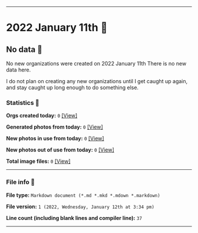 
***

# 2022 January 11th 📅

## No data 🚫

No new organizations were created on 2022 January 11th There is no new data here.

I do not plan on creating any new organizations until I get caught up again, and stay caught up long enough to do something else.

<!-- I will (hopefully) be creating new organizations at some point later this month. At the moment, I have become overloaded, and need to take a break. The list keeps growing faster than I can catch up on it, and it would have taken 3+ more consecutive days of work, which I can't do right now. !-->

### Statistics 📝

**Orgs created today:** `0` [[View]](/NewOrgs/2022/01_January/README.md#january-11th-2022)

**Generated photos from today:** `0` [[View]](/OrganizationGraphics/ByDate/2022/01_January/11/Generated/)

**New photos in use from today:** `0` [[View]](/OrganizationGraphics/ByDate/2022/01_January/11/Used/)

**New photos out of use from today:** `0` [[View]](/OrganizationGraphics/ByDate/2022/01_January/11/Unused/)

**Total image files:** `0` [[View]](/OrganizationGraphics/ByDate/2022_January/11/)

***

### File info 📜

**File type:** `Markdown document (*.md *.mkd *.mdown *.markdown)`

**File version:** `1 (2022, Wednesday, January 12th at 3:34 pm)`

**Line count (including blank lines and compiler line):** `37`

***
